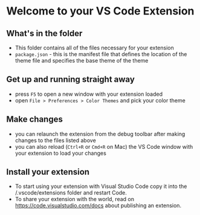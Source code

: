 # Welcome to your VS Code Extension

## What's in the folder

-  This folder contains all of the files necessary for your extension
-  `package.json` - this is the manifest file that defines the location of the theme file
   and specifies the base theme of the theme

## Get up and running straight away

-  press `F5` to open a new window with your extension loaded
-  open `File > Preferences > Color Themes` and pick your color theme

## Make changes

-  you can relaunch the extension from the debug toolbar after making changes to the files listed above
-  you can also reload (`Ctrl+R` or `Cmd+R` on Mac) the VS Code window with your extension to load your changes

## Install your extension

-  To start using your extension with Visual Studio Code copy it into the <user home>/.vscode/extensions folder and restart Code.
-  To share your extension with the world, read on https://code.visualstudio.com/docs about publishing an extension.
